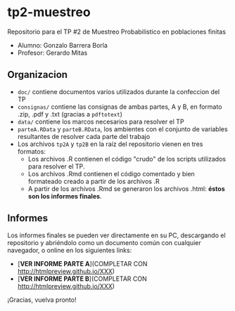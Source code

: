 # tp2-muestreo
Repositorio para el TP #2 de Muestreo Probabilistico en poblaciones finitas

* Alumno: Gonzalo Barrera Borla
* Profesor: Gerardo Mitas

## Organizacion
* `doc/` contiene documentos varios utilizados durante la confeccion del TP
* `consignas/` contiene las consignas de ambas partes, A y B, en formato .zip, .pdf y .txt (gracias a `pdftotext`)
* `data/` contiene los marcos necesarios para resolver el TP
* `parteA.RData` y `parteB.RData`, los ambientes con el conjunto de variables resultantes de resolver cada parte del trabajo
* Los archivos `tp2A` y `tp2B` en la raíz del repositorio vienen en tres formatos:
  * Los archivos .R contienen el código "crudo" de los scripts utilizados para resolver el TP.
  * Los archivos .Rmd contienen el código comentado y bien formateado creado a partir de los archivos .R
  * A partir de los archivos .Rmd se generaron los archivos .html: **éstos son los informes finales**.
  
  
## Informes
Los informes finales se pueden ver directamente en su PC, descargando el repositorio y abriéndolo como un documento común con cualquier navegador, o online en los siguientes links:

* [**VER INFORME PARTE A**](COMPLETAR CON http://htmlpreview.github.io/XXX)
* [**VER INFORME PARTE B**](COMPLETAR CON http://htmlpreview.github.io/XXX)

¡Gracias, vuelva pronto!
